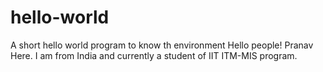 # hello-world
A short hello world program to know th environment
Hello people!
Pranav Here. I am from India and currently a student of IIT ITM-MIS program.
